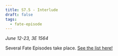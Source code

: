 ```yaml
---
title: S7.5 - Interlude
draft: false
tags:
  - fate-episode
---
```

*June 12-23, 3E 1564*

Several Fate Episodes take place.
[See the list here!](Story/Fate-Episodes/S7-8/)
